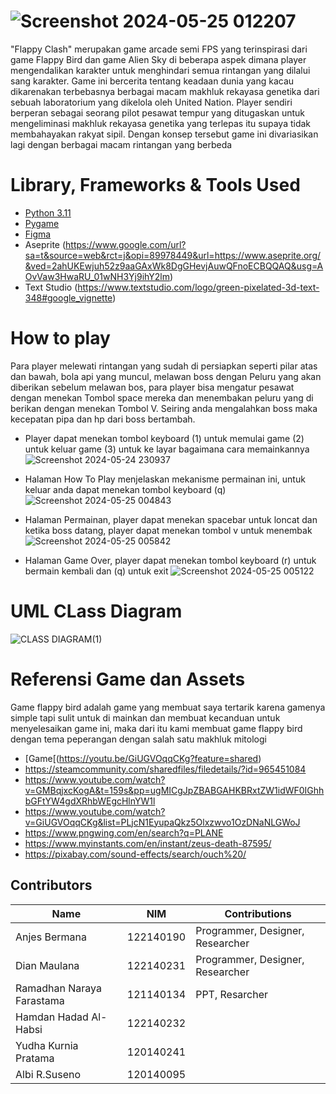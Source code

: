 # ![Screenshot 2024-05-25 012207](https://github.com/120140095-AlbiR/Tubes-PBO-Blitz-Technology/assets/161603201/bf4dac40-dc3d-43a6-b2e9-69862756f04b)

"Flappy Clash" merupakan game arcade semi FPS yang terinspirasi dari game Flappy Bird dan game Alien Sky di beberapa aspek dimana player mengendalikan karakter untuk menghindari semua rintangan yang dilalui sang karakter. Game ini bercerita tentang keadaan dunia yang kacau dikarenakan terbebasnya berbagai macam makhluk rekayasa genetika dari sebuah laboratorium yang dikelola oleh United Nation. Player sendiri berperan sebagai seorang pilot pesawat tempur yang ditugaskan untuk mengeliminasi makhluk rekayasa genetika yang terlepas itu supaya tidak membahayakan rakyat sipil. Dengan konsep tersebut game ini divariasikan lagi dengan berbagai macam rintangan yang berbeda

# Library, Frameworks & Tools Used
- [Python 3.11](https://www.python.org/)
- [Pygame](https://www.pygame.org/)
- [Figma](https://www.figma.com/)
- Aseprite (https://www.google.com/url?sa=t&source=web&rct=j&opi=89978449&url=https://www.aseprite.org/&ved=2ahUKEwjuh52z9aaGAxWk8DgGHevjAuwQFnoECBQQAQ&usg=AOvVaw3HwaRU_01wNH3Yj9ihY2lm)
- Text Studio (https://www.textstudio.com/logo/green-pixelated-3d-text-348#google_vignette)

# How to play
Para player melewati rintangan yang sudah di persiapkan seperti pilar atas dan bawah, bola api  yang muncul, melawan boss dengan Peluru yang akan diberikan sebelum melawan bos, para player bisa mengatur pesawat dengan menekan Tombol space mereka dan menembakan peluru yang di berikan dengan menekan Tombol V. Seiring anda mengalahkan boss maka kecepatan pipa dan hp dari boss bertambah.

- Player dapat menekan tombol keyboard (1) untuk memulai game (2) untuk keluar game (3) untuk ke layar bagaimana cara memainkannya 
![Screenshot 2024-05-24 230937](https://github.com/120140095-AlbiR/Tubes-PBO-Blitz-Technology/assets/161603201/ac5725d1-cb55-4e4a-bdb8-138b6d765a0d)

- Halaman How To Play menjelaskan mekanisme permainan ini, untuk keluar anda dapat menekan tombol keyboard (q)
![Screenshot 2024-05-25 004843](https://github.com/120140095-AlbiR/Tubes-PBO-Blitz-Technology/assets/161603201/65c008b4-21b4-41e4-bb32-a6fbe3471359)

- Halaman Permainan, player dapat menekan spacebar untuk loncat dan ketika boss datang, player dapat menekan tombol v untuk menembak
![Screenshot 2024-05-25 005842](https://github.com/120140095-AlbiR/Tubes-PBO-Blitz-Technology/assets/161603201/23e7dded-b5cf-4021-884b-a6c7f593b8b6)

- Halaman Game Over, player dapat menekan tombol keyboard (r) untuk bermain kembali dan (q) untuk exit
![Screenshot 2024-05-25 005122](https://github.com/120140095-AlbiR/Tubes-PBO-Blitz-Technology/assets/161603201/1b8b4365-ff7b-4da7-9b07-7239e8fe1a99)

# UML CLass Diagram
![CLASS DIAGRAM(1)](https://github.com/120140095-AlbiR/Tubes-PBO-Blitz-Technology/assets/161603201/0613a26f-986d-4f3f-8d33-b63c147e1411)

# Referensi Game dan Assets
Game flappy bird adalah game yang membuat saya tertarik karena gamenya simple tapi sulit untuk di mainkan dan membuat kecanduan untuk menyelesaikan game ini, maka dari itu kami membuat game flappy bird dengan tema peperangan dengan salah satu makhluk mitologi 

- [Game[(https://youtu.be/GiUGVOqqCKg?feature=shared)
- https://steamcommunity.com/sharedfiles/filedetails/?id=965451084
- https://www.youtube.com/watch?v=GMBqjxcKogA&t=159s&pp=ugMICgJpZBABGAHKBRxtZW1idWF0IGhhbGFtYW4gdXRhbWEgcHlnYW1l
- https://www.youtube.com/watch?v=GiUGVOqqCKg&list=PLjcN1EyupaQkz5Olxzwvo1OzDNaNLGWoJ
- https://www.pngwing.com/en/search?q=PLANE
- https://www.myinstants.com/en/instant/zeus-death-87595/
- https://pixabay.com/sound-effects/search/ouch%20/

## Contributors

| Name                     | NIM         | Contributions                    |
|--------------------------|-------------|----------------------------------|
| Anjes Bermana            | 122140190   | Programmer, Designer, Researcher |
| Dian Maulana             | 122140231   | Programmer, Designer, Researcher |
| Ramadhan Naraya Farastama| 121140134   | PPT, Resarcher                   |
| Hamdan Hadad Al-Habsi    | 122140232   |                                  |
| Yudha Kurnia Pratama     | 120140241   |                                  |
| Albi R.Suseno            | 120140095   |                                  |
